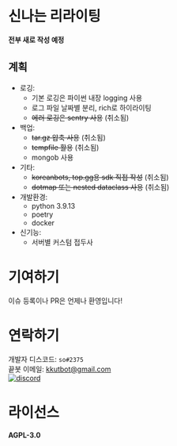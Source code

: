 # 신나는 리라이팅

**전부 새로 작성 예정**


## 계획
- 로깅:
    - 기본 로깅은 파이썬 내장 logging 사용
    - 로그 파일 날짜별 분리, rich로 하이라이팅
    - ~~에러 로깅은 sentry 사용~~ (취소됨)
- 백업:
    - ~~tar.gz 압축 사용~~ (취소됨)
    - ~~tempfile 활용~~ (취소됨)
    - mongob 사용
- 기타:
    - ~~koreanbots, top.gg용 sdk 직접 작성~~ (취소됨)
    - ~~dotmap 또는 nested dataclass 사용~~ (취소됨)
- 개발환경:
    - python 3.9.13
    - poetry
    - docker
- 신기능:
    - 서버별 커스텀 접두사


# 기여하기
이슈 등록이나 PR은 언제나 환영입니다!

# 연락하기

개발자 디스코드: ``so#2375``    
끝봇 이메일: [kkutbot@gmail.com](mailto:kkutbot@gmail.com)    
[![discord](https://discordapp.com/api/guilds/702761942217130005/embed.png?style=banner2)](https://discord.gg/z8tRzwf)

# 라이선스

**AGPL-3.0**